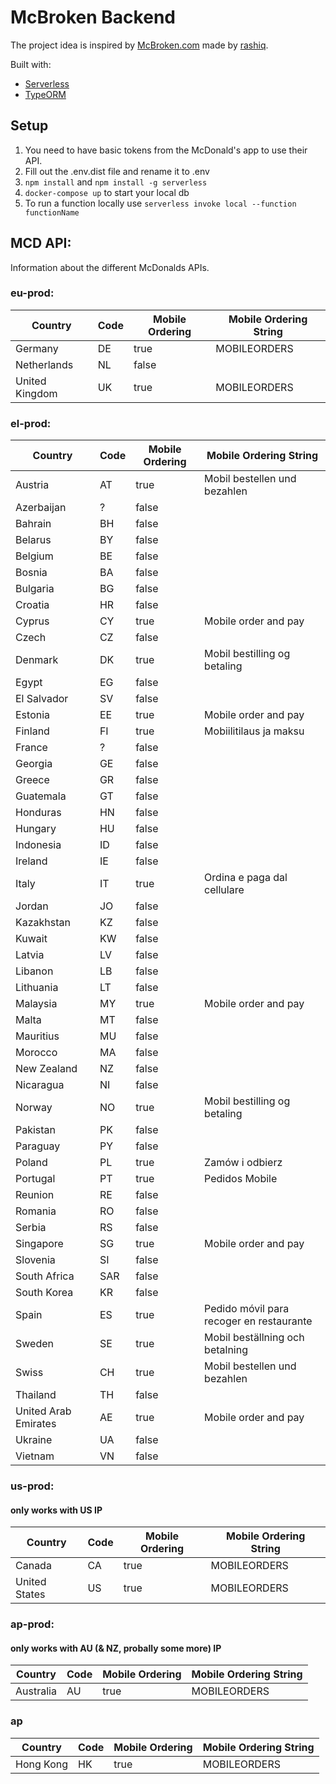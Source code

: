 # McBroken Backend

The project idea is inspired by [McBroken.com](https://mcbroken.com/) made by [rashiq](https://rashiq.me/).

Built with:
- [Serverless](https://www.serverless.com/)
- [TypeORM](https://typeorm.io/)

## Setup

1. You need to have basic tokens from the McDonald's app to use their API.
2. Fill out the .env.dist file and rename it to .env
3. `npm install` and `npm install -g serverless`
4. `docker-compose up` to start your local db
5. To run a function locally use `serverless invoke local --function functionName`

## MCD API:

Information about the different McDonalds APIs.

### eu-prod:

| Country        | Code | Mobile Ordering | Mobile Ordering String |
|----------------|------|-----------------|------------------------|
| Germany        | DE   | true            | MOBILEORDERS           |
| Netherlands    | NL   | false           |                        |
| United Kingdom | UK   | true            | MOBILEORDERS           |

### el-prod:

| Country              | Code | Mobile Ordering | Mobile Ordering String          |
|----------------------|------|-----------------|---------------------------------|
| Austria              | AT   | true            | Mobil bestellen und bezahlen    |
| Azerbaijan           | ?    | false           |                                 |
| Bahrain              | BH   | false           |                                 |
| Belarus              | BY   | false           |                                 |
| Belgium              | BE   | false           |                                 |
| Bosnia               | BA   | false           |                                 |
| Bulgaria             | BG   | false           |                                 |
| Croatia              | HR   | false           |                                 |
| Cyprus               | CY   | true            | Mobile order and pay            |
| Czech                | CZ   | false           |                                 |
| Denmark              | DK   | true            | Mobil bestilling og betaling    |
| Egypt                | EG   | false           |                                 |
| El Salvador          | SV   | false           |                                 |
| Estonia              | EE   | true            | Mobile order and pay            |
| Finland              | FI   | true            | Mobiilitilaus ja maksu          |
| France               | ?    | false           |                                 |
| Georgia              | GE   | false           |                                 |
| Greece               | GR   | false           |                                 |
| Guatemala            | GT   | false           |                                 |
| Honduras             | HN   | false           |                                 |
| Hungary              | HU   | false           |                                 |
| Indonesia            | ID   | false           |                                 |
| Ireland              | IE   | false           |                                 |
| Italy                | IT   | true            | Ordina e paga dal cellulare     |
| Jordan               | JO   | false           |                                 |
| Kazakhstan           | KZ   | false           |                                 |
| Kuwait               | KW   | false           |                                 |
| Latvia               | LV   | false           |                                 |
| Libanon              | LB   | false           |                                 |
| Lithuania            | LT   | false           |                                 |
| Malaysia             | MY   | true            | Mobile order and pay            |
| Malta                | MT   | false           |                                 |
| Mauritius            | MU   | false           |                                 |
| Morocco              | MA   | false           |                                 |
| New Zealand          | NZ   | false           |                                 |
| Nicaragua            | NI   | false           |                                 |
| Norway               | NO   | true            | Mobil bestilling og betaling    |
| Pakistan             | PK   | false           |                                 |
| Paraguay             | PY   | false           |                                 |
| Poland               | PL   | true            | Zamów i odbierz                 |
| Portugal             | PT   | true            | Pedidos Mobile                  |
| Reunion              | RE   | false           |                                 |
| Romania              | RO   | false           |                                 |
| Serbia               | RS   | false           |                                 |
| Singapore            | SG   | true            | Mobile order and pay            |
| Slovenia             | SI   | false           |                                 |
| South Africa         | SAR  | false           |                                 |
| South Korea          | KR   | false           |                                 |
| Spain                | ES   | true            | Pedido móvil para recoger en restaurante |
| Sweden               | SE   | true            | Mobil beställning och betalning |
| Swiss                | CH   | true            | Mobil bestellen und bezahlen    |
| Thailand             | TH   | false           |                                 |
| United Arab Emirates | AE   | true            | Mobile order and pay            |
| Ukraine              | UA   | false           |                                 |
| Vietnam              | VN   | false           |                                 |

### us-prod:
#### only works with US IP

| Country       | Code | Mobile Ordering | Mobile Ordering String |
|---------------|------|-----------------|------------------------|
| Canada        | CA   | true            | MOBILEORDERS           |
| United States | US   | true            | MOBILEORDERS           |

### ap-prod:

#### only works with AU (& NZ, probally some more) IP

| Country   | Code | Mobile Ordering | Mobile Ordering String |
|-----------|------|-----------------|------------------------|
| Australia | AU   | true            | MOBILEORDERS           |

### ap

| Country   | Code | Mobile Ordering | Mobile Ordering String |
|-----------|------|-----------------|------------------------|
| Hong Kong | HK   | true            | MOBILEORDERS           |
